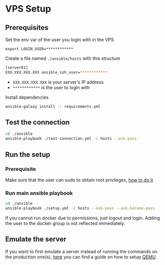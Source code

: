 # VPS Setup

## Prerequisites

Set the env var of the user you login with in the VPS
  
```
export LOGIN_USER=************
```

Create a file named `./ansible/hosts` with this structure
  
```bash
[server01]
XXX.XXX.XXX.XXX ansible_ssh_user=************
```
- `XXX.XXX.XXX.XXX` is your server's IP address
- `************` is the user to login with

Install dependencies

```bash
ansible-galaxy install -r requirements.yml
```

## Test the connection

```bash
cd ./ansible
ansible-playbook ./test-connection.yml -i hosts --ask-pass
```

## Run the setup

### Prerequisite

Make sure that the user can sudo to obtain root privileges, [how to do it](../readme-assets/enable-sudo.md)

### Run main ansible playbook

```bash
cd ./ansible
ansible-playbook ./setup.yml -i hosts --ask-pass --ask-become-pass
```

If you cannot run docker due to permissions, just logout and login. Adding the user to the docker group is not reflected immediately.

## Emulate the server

If you want to first emulate a server instead of running the commands on the production one(s), [here](../readme-assets/qemu.md) you can find a guide on how to setup [QEMU](https://www.qemu.org/).
